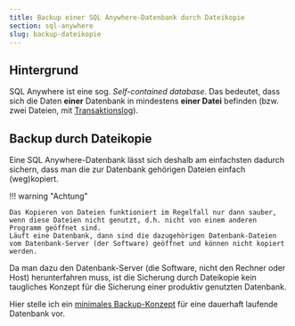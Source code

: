 ```yaml
---
title: Backup einer SQL Anywhere-Datenbank durch Dateikopie
section: sql-anywhere
slug: backup-dateikopie
---
```


## Hintergrund

SQL Anywhere ist eine sog. *Self-contained database*. Das bedeutet, dass sich die Daten **einer** Datenbank in mindestens **einer Datei** befinden (bzw. zwei Dateien, mit [Transaktionslog](../transaktionslog/)).

## Backup durch Dateikopie

Eine SQL Anywhere-Datenbank lässt sich deshalb am einfachsten dadurch sichern, dass man die zur Datenbank gehörigen Dateien einfach (weg)kopiert.

!!! warning "Achtung"

    Das Kopieren von Dateien funktioniert im Regelfall nur dann sauber, wenn diese Dateien nicht genutzt, d.h. nicht von einem anderen Programm geöffnet sind.  
    Läuft eine Datenbank, dann sind die dazugehörigen Datenbank-Dateien vom Datenbank-Server (der Software) geöffnet und können nicht kopiert werden.

Da man dazu den Datenbank-Server (die Software, nicht den Rechner oder Host) herunterfahren muss, ist die Sicherung durch Dateikopie kein taugliches Konzept für die Sicherung einer produktiv genutzten Datenbank.

Hier stelle ich ein [minimales Backup-Konzept](../minimales-backup/) für eine dauerhaft laufende Datenbank vor.
